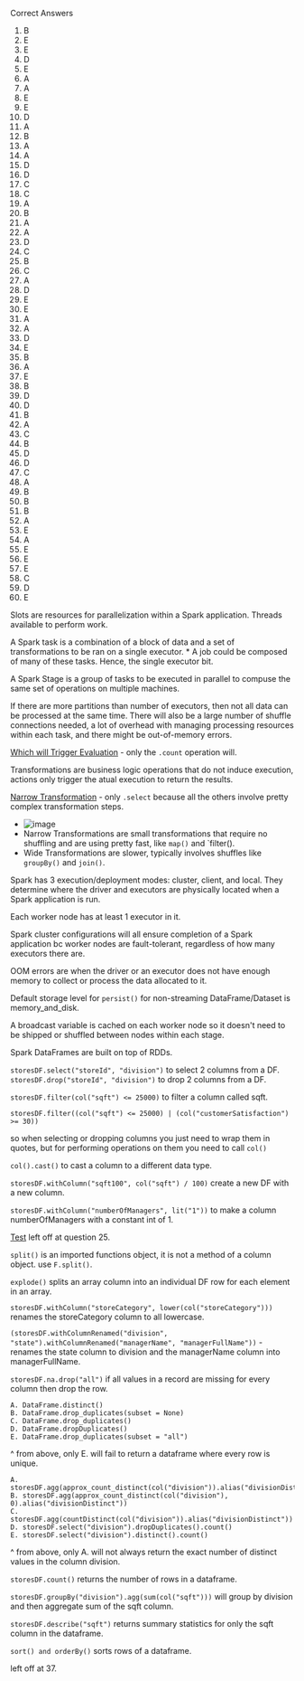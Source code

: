 Correct Answers
1. B
2. E
3. E
4. D
5. E
6. A
7. A
8. E
9. E
10. D
11. A
12. B
13. A
14. A
15. D
16. D
17. C
18. C
19. A
20. B
21. A
22. A
23. D
24. C
25. B
26. C
27. A
28. D
29. E
30. E
31. A
32. A
33. D
34. E
35. B
36. A
37. E
38. B
39. D
40. D
41. B
42. A
43. C
44. B
45. D
46. D
47. C
48. A
49. B
50. B
51. B
52. A
53. E
54. A
55. E
56. E
57. E
58. C
59. D
60. E



Slots are resources for parallelization within a Spark application.  Threads available to perform work.

A Spark task is a combination of a block of data and a set of transformations to be ran on a single executor.
    * A job could be composed of many of these tasks.  Hence, the single executor bit.

A Spark Stage is a group of tasks to be executed in parallel to compuse the same set of operations on multiple machines.

If there are more partitions than number of executors, then not all data can be processed at the same time.  There will also be a large number of shuffle connections needed, a lot of overhead with managing processing resources within each task, and there might be out-of-memory errors.

[Which will Trigger Evaluation](https://discord.com/channels/272962334648041474/272962334648041474/980524584203845642) - only the `.count` operation will.

Transformations are business logic operations that do not induce execution, actions only trigger the atual execution to return the results.

[Narrow Transformation](https://discord.com/channels/272962334648041474/272962334648041474/980524997833527376) - only `.select` because all the others involve pretty complex transformation steps.
- ![image](https://user-images.githubusercontent.com/16946556/213941901-2749caeb-d39a-4311-bf09-1ed0e4fab35d.png)
- Narrow Transformations are small transformations that require no shuffling and are using pretty fast, like `map()` and `filter().
- Wide Transformations are slower, typically involves shuffles like `groupBy()` and `join()`.

Spark has 3 execution/deployment modes: cluster, client, and local.  They determine where the driver and executors are physically located when a Spark application is run.

Each worker node has at least 1 executor in it.

Spark cluster configurations will all ensure completion of a Spark application bc worker nodes are fault-tolerant, regardless of how many executors there are.

OOM errors are when the driver or an executor does not have enough memory to collect or process the data allocated to it.

Default storage level for `persist()` for non-streaming DataFrame/Dataset is memory_and_disk.

A broadcast variable is cached on each worker node so it doesn't need to be shipped or shuffled between nodes within each stage.

Spark DataFrames are built on top of RDDs.

`storesDF.select("storeId", "division")` to select 2 columns from a DF.  `storesDF.drop("storeId", "division")` to drop 2 columns from a DF.

`storesDF.filter(col("sqft") <= 25000)` to filter a column called sqft.

`storesDF.filter((col("sqft") <= 25000) | (col("customerSatisfaction") >= 30))`

so when selecting or dropping columns you just need to wrap them in quotes, but for performing operations on them you need to call `col()`

`col().cast()` to cast a column to a different data type.

`storesDF.withColumn("sqft100", col("sqft") / 100)` create a new DF with a new column.

`storesDF.withColumn("numberOfManagers", lit("1"))` to make a column numberOfManagers with a constant int of 1.

[Test](https://files.training.databricks.com/assessments/practice-exams/PracticeExam-DCADAS3-Python.pdf) left off at question 25.

`split()` is an imported functions object, it is not a method of a column object.  use `F.split()`.

`explode()` splits an array column into an individual DF row for each element in an array.

`storesDF.withColumn("storeCategory", lower(col("storeCategory")))` renames the storeCategory column to all lowercase.

`(storesDF.withColumnRenamed("division", "state").withColumnRenamed("managerName", "managerFullName"))` - renames the state column to division and the managerName column into managerFullName.

`storesDF.na.drop("all")` if all values in a record are missing for every column then drop the row.

```
A. DataFrame.distinct()
B. DataFrame.drop_duplicates(subset = None)
C. DataFrame.drop_duplicates()
D. DataFrame.dropDuplicates()
E. DataFrame.drop_duplicates(subset = "all")
```
^ from above, only E. will fail to return a dataframe where every row is unique.

```
A. storesDF.agg(approx_count_distinct(col("division")).alias("divisionDistinct"))
B. storesDF.agg(approx_count_distinct(col("division"), 0).alias("divisionDistinct"))
C. storesDF.agg(countDistinct(col("division")).alias("divisionDistinct"))
D. storesDF.select("division").dropDuplicates().count()
E. storesDF.select("division").distinct().count()
```
^ from above, only A. will not always return the exact number of distinct values in the column division.

`storesDF.count()` returns the number of rows in a dataframe.

`storesDF.groupBy("division").agg(sum(col("sqft")))` will group by division and then aggregate sum of the sqft column.

`storesDF.describe("sqft")` returns summary statistics for only the sqft column in the dataframe.

`sort() and orderBy()` sorts rows of a dataframe.

left off at 37.